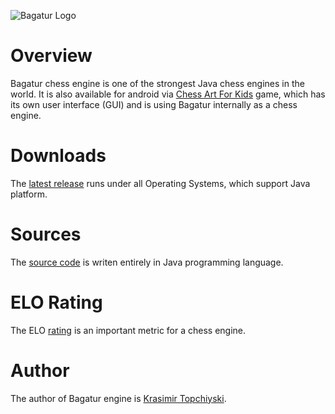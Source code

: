 ![Bagatur Logo](https://github.com/bagaturchess/Bagatur/blob/master/Sources/Resources/bin/engine/logo/bagaturchess9.jpg "Bagatur logo")

# Overview

Bagatur chess engine is one of the strongest Java chess engines in the world.
It is also available for android via <a href="https://play.google.com/store/apps/details?id=com.chessartforkids">Chess Art For Kids</a> game, which has its own user interface (GUI) and is using Bagatur internally as a chess engine.

# Downloads

The <a href="https://github.com/bagaturchess/Bagatur-Chess-Engine-And-Tools/tree/master/Downloads/Engine">latest release</a> runs under all Operating Systems, which support Java platform.

# Sources

The <a href="https://github.com/bagaturchess/Bagatur-Chess-Engine-And-Tools/tree/master/Sources">source code</a> is writen entirely in Java programming language.

# ELO Rating

The ELO <a href="http://www.computerchess.org.uk/ccrl/4040/cgi/compare_engines.cgi?family=Bagatur">rating</a> is an important metric for a chess engine.

# Author

The author of Bagatur engine is <a href="https://www.linkedin.com/in/topchiyski/">Krasimir Topchiyski</a>.
